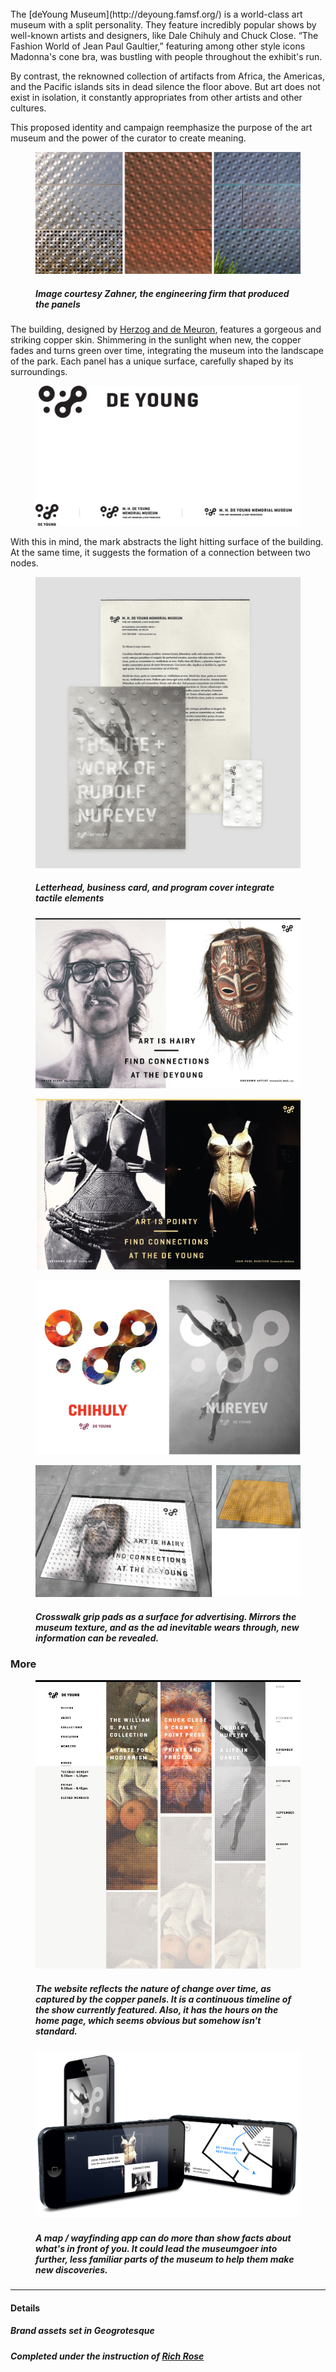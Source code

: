 <br>
The [deYoung Museum](http://deyoung.famsf.org/) is a world-class art museum with a split personality. They feature incredibly popular shows by well-known artists and designers, like Dale Chihuly and Chuck Close. “The Fashion World of Jean Paul Gaultier,” featuring among other style icons Madonna's cone bra, was bustling with people throughout the exhibit's run.

By contrast, the reknowned collection of artifacts from Africa, the Americas, and the Pacific islands sits in dead silence the floor above. But art does not exist in isolation, it constantly appropriates from other artists and other cultures.

This proposed identity and campaign reemphasize the purpose of the art museum and the power of the curator to create meaning.

<figure>
	<img data-lightbox="" src="img/deyoung/surface.gif" />
	<h5>Image courtesy Zahner, the engineering firm that produced the panels</h5>
</figure>

The building, designed by [Herzog and de Meuron](http://www.herzogdemeuron.com/index.html), features a gorgeous and striking copper skin. Shimmering in the sunlight when new, the copper fades and turns green over time, integrating the museum into the landscape of the park. Each panel has a unique surface, carefully shaped by its surroundings.

<figure>
	<img data-lightbox="" src="img/deyoung/logo.png" />
</figure>

With this in mind, the mark abstracts the light hitting surface of the building. At the same time, it suggests the formation of a connection between two nodes.

<figure>
	<img data-lightbox="" src="img/deyoung/letter.png" />
	<h5>Letterhead, business card, and program cover integrate tactile elements</h5>
</figure>

<figure>
	<img data-lightbox="" src="img/deyoung/hairy.jpg" />
</figure>

<figure>
	<img data-lightbox="" src="img/deyoung/pointy.jpg" />
</figure>

<figure>
	<img data-lightbox="" src="img/deyoung/poster.jpg" />
</figure>

<figure>
	<img data-lightbox="" src="img/deyoung/underfoot.png" />
	<h5>Crosswalk grip pads as a surface for advertising. Mirrors the museum texture, and as the ad inevitable wears through, new information can be revealed. </h5>
</figure>

### More

<figure>
	<img data-lightbox="" src="img/deyoung/web.jpg" />
	<h5>The website reflects the nature of change over time, as captured by the copper panels. It is a continuous timeline of the show currently featured. Also, it has the hours on the home page, which seems obvious but somehow isn't standard.</h5>
</figure>


<figure>
	<img data-lightbox="" src="img/deyoung/app.png" />
	<h5>A map / wayfinding app can do more than show facts about what's in front of you. It could lead the museumgoer into further, less familiar parts of the museum to help them make new discoveries.</h5>
</figure>

-----

#### Details

##### Brand assets set in Geogrotesque
##### Completed under the instruction of [Rich Rose](http://www.popkitchen.net/)